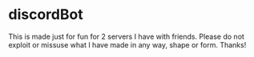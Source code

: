 # discordBot
This is made just for fun for 2 servers I have with friends.
Please do not exploit or missuse what I have made in any way, shape or form.
Thanks!
